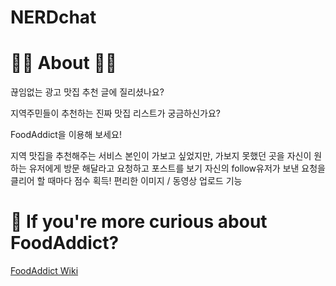 # NERDchat


# 🍣🍱 About 🍗🥩
끊임없는 광고 맛집 추천 글에 질리셨나요?

지역주민들이 추천하는 진짜 맛집 리스트가 궁금하신가요?

FoodAddict을 이용해 보세요!

지역 맛집을 추천해주는 서비스
본인이 가보고 싶었지만, 가보지 못했던 곳을 자신이 원하는 유저에게 방문 해달라고 요청하고 포스트를 보기
자신의 follow유저가 보낸 요청을 클리어 할 때마다 점수 획득!
편리한 이미지 / 동영상 업로드 기능

# 🤩 If you're more curious about FoodAddict?

[FoodAddict Wiki](https://github.com/HTlee1990/FoodAddict/wiki)

